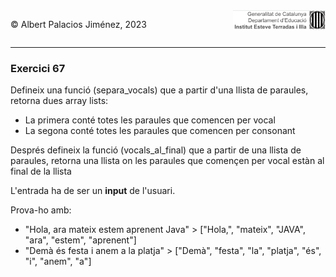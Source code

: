 <div style="display: flex; width: 100%;">
    <div style="flex: 1; padding: 0px;">
        <p>© Albert Palacios Jiménez, 2023</p>
    </div>
    <div style="flex: 1; padding: 0px; text-align: right;">
        <img src="../../assets/ieti.png" height="32" alt="Logo de IETI" style="max-height: 32px;">
    </div>
</div>
<hr/>

### Exercici 67

Defineix una funció (separa_vocals) que a partir d'una llista de paraules, retorna dues array lists:

* La primera conté totes les paraules que comencen per vocal
* La segona conté totes les paraules que comencen per consonant

Després defineix la funció (vocals_al_final) que a partir de una llista de paraules, retorna una llista on les paraules que començen per vocal estàn al final de la llista

L'entrada ha de ser un **input** de l'usuari.

Prova-ho amb:

* "Hola, ara mateix estem aprenent Java" > ["Hola,", "mateix", "JAVA", "ara", "estem", "aprenent"]
* "Demà és festa i anem a la platja" > ["Demà", "festa", "la", "platja", "és", "i", "anem", "a"]

